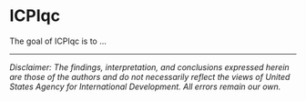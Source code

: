 
# ICPIqc

<!-- badges: start -->
<!-- badges: end -->

The goal of ICPIqc is to ...

---

*Disclaimer: The findings, interpretation, and conclusions expressed herein are those of the authors and do not necessarily reflect the views of United States Agency for International Development. All errors remain our own.*